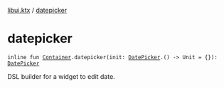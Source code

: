 [libui.ktx](index.md) / [datepicker](./datepicker.md)

# datepicker

`inline fun `[`Container`](-container/index.md)`.datepicker(init: `[`DatePicker`](-date-picker/index.md)`.() -> Unit = {}): `[`DatePicker`](-date-picker/index.md)

DSL builder for a widget to edit date.

